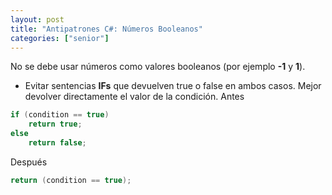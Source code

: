 ```yaml
---
layout: post
title: "Antipatrones C#: Números Booleanos"
categories: ["senior"]
---
```


No se debe usar <!--more--> números como valores booleanos (por ejemplo **-1** y **1**).

- Evitar sentencias **IFs** que devuelven true o false en ambos casos. Mejor devolver directamente el valor de la condición.
  Antes

```csharp
if (condition == true)
    return true;
else
    return false;
```

Después

```csharp
return (condition == true);
```
